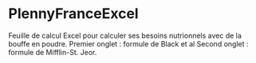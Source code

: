 # PlennyFranceExcel
Feuille de calcul Excel pour calculer ses besoins nutrionnels avec de la bouffe en poudre. 
Premier onglet : formule de Black et al
Second onglet : formule de Mifflin-St. Jeor. 
